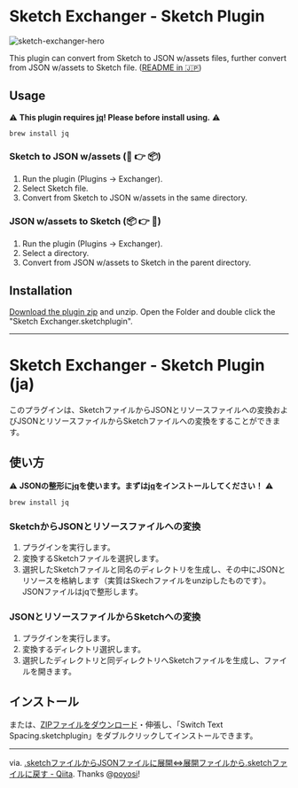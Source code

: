 # Sketch Exchanger - Sketch Plugin

![sketch-exchanger-hero](https://cloud.githubusercontent.com/assets/1303440/25953688/1062395e-369f-11e7-83d5-1d71e73468c9.png)

This plugin can convert from Sketch to JSON w/assets files, further convert from JSON w/assets to Sketch file. ([README in :jp:](#sketch-exchanger---sketch-plugin-ja))

## Usage

:warning: **This plugin requires [jq](https://stedolan.github.io/jq/)! Please before install using.** :warning:

```
brew install jq
```

### Sketch to JSON w/assets (:gem: :point_right: :package:)

1. Run the plugin (Plugins -> Exchanger).
1. Select Sketch file.
1. Convert from Sketch to JSON w/assets in the same directory.

### JSON w/assets to Sketch (:package: :point_right: :gem:)

1. Run the plugin (Plugins -> Exchanger).
1. Select a directory.
1. Convert from JSON w/assets to Sketch in the parent directory.

## Installation

[Download the plugin zip](https://github.com/littlebusters/Sketch-Exchanger/archive/master.zip) and unzip. Open the Folder and double click the "Sketch Exchanger.sketchplugin".

-----

# Sketch Exchanger - Sketch Plugin (ja)

このプラグインは、SketchファイルからJSONとリソースファイルへの変換およびJSONとリソースファイルからSketchファイルへの変換をすることができます。

## 使い方

:warning: **JSONの整形に[jq](https://stedolan.github.io/jq/)を使います。まずは[jq](https://stedolan.github.io/jq/)をインストールしてください！** :warning:

```
brew install jq
```

### SketchからJSONとリソースファイルへの変換

1. プラグインを実行します。
2. 変換するSketchファイルを選択します。
3. 選択したSketchファイルと同名のディレクトリを生成し、その中にJSONとリソースを格納します（実質はSkechファイルをunzipしたものです）。JSONファイルはjqで整形します。

### JSONとリソースファイルからSketchへの変換

1. プラグインを実行します。
2. 変換するディレクトリ選択します。
3. 選択したディレクトリと同ディレクトリへSketchファイルを生成し、ファイルを開きます。

## インストール

または、[ZIPファイルをダウンロード](https://github.com/littlebusters/Sketch-Exchanger/archive/master.zip)・伸張し、「Switch Text Spacing.sketchplugin」をダブルクリックしてインストールできます。

-----

via. [.sketchファイルからJSONファイルに展開⇔展開ファイルから.sketchファイルに戻す - Qiita](http://qiita.com/poyosi/items/50ac33d83d6f3fa29e72). Thanks @[poyosi](https://github.com/poyosi)!

